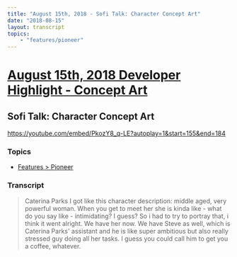 ```yaml
---
title: "August 15th, 2018 - Sofi Talk: Character Concept Art"
date: "2018-08-15"
layout: transcript
topics: 
    - "features/pioneer"
---
```

# [August 15th, 2018 Developer Highlight - Concept Art](../2018-08-15.md)
## Sofi Talk: Character Concept Art
https://youtube.com/embed/PkozY8_q-LE?autoplay=1&start=155&end=184
### Topics
* [Features > Pioneer](../topics/features/pioneer.md)

### Transcript

> Caterina Parks
> I got like this character description:
> middle aged, very powerful woman.
> When you get to meet her she is kinda like - what do you say like - intimidating?
> I guess?
> So i had to try to portray that, i think it went alright.
> We have her now.
> We have Steve as well,
> which is Caterina Parks' assistant and
> he is like super ambitious but also really stressed guy
> doing all her tasks.
> I guess you could call him to get you a coffee, whatever.
